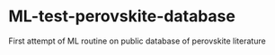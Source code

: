 # ML-test-perovskite-database
First attempt of ML routine on public database of perovskite literature 
